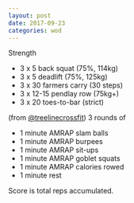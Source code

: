 ```yaml
---
layout: post
date: 2017-09-23
categories: wod
---
```


<!--
**Chris - <span></span>**
-->

Strength
- 3 x 5 back squat (75%, 114kg)
- 3 x 5 deadlift (75%, 125kg)
- 3 x 30 farmers carry (30 steps)
- 3 x 12-15 pendlay row (75kg+)
- 3 x 20 toes-to-bar (strict)

(from [@treelinecrossfit](http://www.treelinecrossfit.com)) 3 rounds of
- 1 minute AMRAP slam balls
- 1 minute AMRAP burpees
- 1 minute AMRAP sit-ups
- 1 minute AMRAP goblet squats
- 1 minute AMRAP calories rowed
- 1 minute rest

Score is total reps accumulated.
